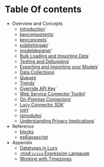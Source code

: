 # Table Of contents
* Overview and Concepts
    * [introduction](introduction)`
    * [keycomponents](keycomponents)`
    * [keyconcepts](keyconcepts)`
    * [publishingapi](publishingapi)`
    * [modeldesigner](modeldesigner)`
    * [Bulk Loading and Importing Data](bulkloading.md#bulkloading)`
    * [Testing and Debugging](testing.md#testing)`
    * [Exporting and Importing your Models](importexport.md#importexport)`
    * [Data Collections](datacollections.md#datacollections)`
    * [Queues](queues.md#queues)`
    * [Trends](trends.md#trends)`
    * [Override API Key](overrideapikey.md#overrideapikey)`
    * [Web Service Connector Toolkit](connectortoolkit.md#connectortoolkit)`
    * [On-Premise Connectors](onpremiseconnectors.md#onpremiseconnectors)`
    * [Lucy Connector SDK](connectorsdk.md#connectorsdk)`
    * [iotrt](iotrt)`
    * [jsmodules](jsmodules)`
    * [Understanding Privacy Implications](privacy.md#privacy)`
* Reference
  * [blocks](blocks)
  * [es6javascript](es6javascript)
* Appendix
  * [Datatypes in Lucy](datatypes.md#datatypes)
  * [:mod:`iviva` Expression Langauge](ice.md#ice)
  * [Working with Timezones](datatypes.md#timezones)